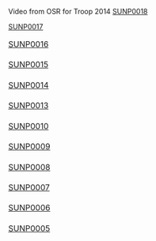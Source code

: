 <html><body><p>Video from OSR for Troop 2014
<a href="http://www.sdowney.org/wordpress/wp-content/uploads/2015/02/SUNP0018.avi">SUNP0018</a>

<a href="http://www.sdowney.org/wordpress/wp-content/uploads/2015/02/SUNP0017.avi">SUNP0017</a>

<a style="line-height: 1.714285714; font-size: 1rem;" href="http://www.sdowney.org/wordpress/wp-content/uploads/2015/02/SUNP0016.avi">SUNP0016</a>

<a style="line-height: 1.714285714; font-size: 1rem;" href="http://www.sdowney.org/wordpress/wp-content/uploads/2015/02/SUNP0015.avi">SUNP0015</a>

<a style="line-height: 1.714285714; font-size: 1rem;" href="http://www.sdowney.org/wordpress/wp-content/uploads/2015/02/SUNP0014.avi">SUNP0014</a>

<a style="line-height: 1.714285714; font-size: 1rem;" href="http://www.sdowney.org/wordpress/wp-content/uploads/2015/02/SUNP0013.avi">SUNP0013</a>

<a style="line-height: 1.714285714; font-size: 1rem;" href="http://www.sdowney.org/wordpress/wp-content/uploads/2015/02/SUNP0010.avi">SUNP0010</a>

<a style="line-height: 1.714285714; font-size: 1rem;" href="http://www.sdowney.org/wordpress/wp-content/uploads/2015/02/SUNP0009.avi">SUNP0009</a>

<a style="line-height: 1.714285714; font-size: 1rem;" href="http://www.sdowney.org/wordpress/wp-content/uploads/2015/02/SUNP0008.avi">SUNP0008</a>

<a style="line-height: 1.714285714; font-size: 1rem;" href="http://www.sdowney.org/wordpress/wp-content/uploads/2015/02/SUNP0007.avi">SUNP0007</a>

<a style="line-height: 1.714285714; font-size: 1rem;" href="http://www.sdowney.org/wordpress/wp-content/uploads/2015/02/SUNP0006.avi">SUNP0006</a>

<a style="line-height: 1.714285714; font-size: 1rem;" href="http://www.sdowney.org/wordpress/wp-content/uploads/2015/02/SUNP0005.avi">SUNP0005</a>

 </p></body></html>